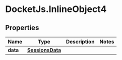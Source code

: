 # DocketJs.InlineObject4

## Properties

Name | Type | Description | Notes
------------ | ------------- | ------------- | -------------
**data** | [**SessionsData**](SessionsData.md) |  | 


